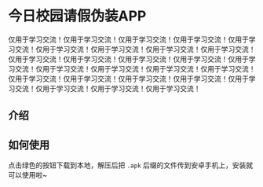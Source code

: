 # 今日校园请假伪装APP

仅用于学习交流！仅用于学习交流！仅用于学习交流！仅用于学习交流！仅用于学习交流！仅用于学习交流！仅用于学习交流！仅用于学习交流！仅用于学习交流！仅用于学习交流！仅用于学习交流！仅用于学习交流！仅用于学习交流！仅用于学习交流！仅用于学习交流！仅用于学习交流！仅用于学习交流！仅用于学习交流！仅用于学习交流！仅用于学习交流！仅用于学习交流！仅用于学习交流！仅用于学习交流！仅用于学习交流！仅用于学习交流！仅用于学习交流！



## 介绍





## 如何使用

点击绿色的按钮下载到本地，解压后把 `.apk` 后缀的文件传到安卓手机上，安装就可以使用啦~

